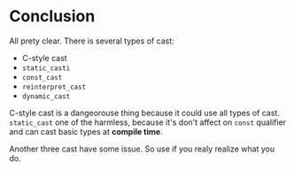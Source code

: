 # Conclusion

All prety clear. There is several types of cast:
 - C-style cast
 - `static_casti`
 - `const_cast`
 - `reinterpret_cast`
 - `dynamic_cast`
 
C-style cast is a dangeorouse thing because it could use all types of cast. `static_cast` one of the harmless, because it's don't affect on `const` qualifier and can cast basic types at **compile time**.

Another three cast have some issue. So use if you realy realize what you do.

